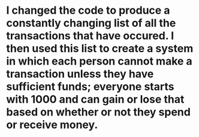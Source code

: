 # I changed the code to produce a constantly changing list of all the transactions that have occured. I then used this list to create a system in which each person cannot make a transaction unless they have sufficient funds; everyone starts with 1000 and can gain or lose that based on whether or not they spend or receive money.